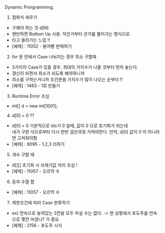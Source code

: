 
Dynamic Prorgramming.

1) 점화식 세우기 
- 구해야 하는 것 d[N]
- 왠만하면 Bottom Up 사용. 작은거부터 큰거를 풀어가는 형식으로
- 타고 올라가는 느낌 !! 
- [예제] : 11052 - 붕어빵 판매하기

2) for 문 안에서 Case 나눠지는 경우 최소 구할때
- 3가지의 Case가 있을 경우, 최대의 가지수가 나올 것부터 먼저 놓는다.
- 갱신이 되면서 최소가 되도록 해야하니까
- 최소를 구하는거니까 조건문을 가지수가 많이 나오는 순부터 !! 
- [예제] : 1463 - 1로 만들기

3) Runtime Error 조심 
- int[] d = new int[1001];

4) d[0] = 0 ?? 
- d[0] = 0 기본적으로 idx가 0 일때, 값이 0 으로 초기화가 되는데   
내가 구한 식으로부터 다시 한번 검산과정 거쳐야한다. 만약, d[0] 값이 0 이 아니라면 고쳐줘야함 
- [예제] : 9095 - 1,2,3 더하기 

5) 개수 구할 때
- d[][] 초기화 시 쓰레기값 처리 조심 ! 
- [예제] : 11057 - 오르막 수

6) 등차 수열 합 
- [예제] : 11057 - 오르막 수

7) 제한조건에 따라 Case 분류하기 
- ex) 연속으로 놓여있는 3잔을 모두 마실 수는 없다. -> 현 상황에서 포도주를 연속으로 몇잔 마셨나? 가 중요 
- [예제] : 2156 - 포도주 시식 
